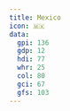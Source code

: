 ```yaml
---
title: Mexico
icon: 🇲🇽
data:
  gpi: 136
  gdp: 12
  hdi: 77
  whr: 25
  col: 80
  gci: 67
  gfs: 103
---
```

